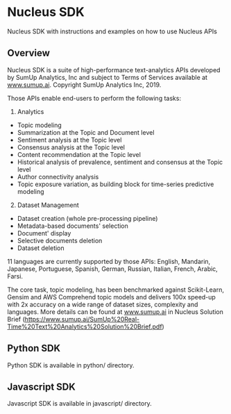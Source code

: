 # Nucleus SDK
Nucleus SDK with instructions and examples on how to use Nucleus APIs

## Overview
Nucleus SDK is a suite of high-performance text-analytics APIs developed by SumUp Analytics, Inc and subject to Terms of Services available at www.sumup.ai. Copyright SumUp Analytics Inc, 2019.

Those APIs enable end-users to perform the following tasks:
1. Analytics
* Topic modeling
* Summarization at the Topic and Document level
* Sentiment analysis at the Topic level
* Consensus analysis at the Topic level
* Content recommendation at the Topic level
* Historical analysis of prevalence, sentiment and consensus at the Topic level
* Author connectivity analysis
* Topic exposure variation, as building block for time-series predictive modeling

2. Dataset Management
* Dataset creation (whole pre-processing pipeline)
* Metadata-based documents' selection
* Document' display
* Selective documents deletion
* Dataset deletion

11 languages are currently supported by those APIs: English, Mandarin, Japanese, Portuguese, Spanish, German, Russian, Italian, French, Arabic, Farsi.

The core task, topic modeling, has been benchmarked against Scikit-Learn, Gensim and AWS Comprehend topic models and delivers 100x speed-up with 2x accuracy on a wide range of dataset sizes, complexity and languages. More details can be found at www.sumup.ai in Nucleus Solution Brief (https://www.sumup.ai/SumUp%20Real-Time%20Text%20Analytics%20Solution%20Brief.pdf)

## Python SDK
Python SDK is available in python/ directory.

## Javascript SDK
Javascript SDK is available in javascript/ directory.
